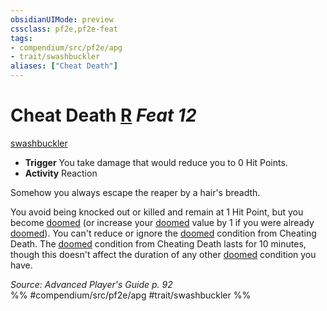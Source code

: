 ```yaml
---
obsidianUIMode: preview
cssclass: pf2e,pf2e-feat
tags:
- compendium/src/pf2e/apg
- trait/swashbuckler
aliases: ["Cheat Death"]
---
```

# Cheat Death  [R](/rules/core-rulebook/chapter-9-playing-the-game.md#Actions "Reaction") *Feat 12*  
[swashbuckler](/rules/traits/swashbuckler-apg.md)  

- **Trigger** You take damage that would reduce you to 0 Hit Points.
- **Activity** Reaction

Somehow you always escape the reaper by a hair's breadth.

You avoid being knocked out or killed and remain at 1 Hit Point, but you become [doomed](/rules/conditions.md#Doomed) (or increase your [doomed](/rules/conditions.md#Doomed) value by 1 if you were already [doomed](/rules/conditions.md#Doomed)). You can't reduce or ignore the [doomed](/rules/conditions.md#Doomed) condition from Cheating Death. The [doomed](/rules/conditions.md#Doomed) condition from Cheating Death lasts for 10 minutes, though this doesn't affect the duration of any other [doomed](/rules/conditions.md#Doomed) condition you have.

*Source: Advanced Player's Guide p. 92*  
%% #compendium/src/pf2e/apg #trait/swashbuckler %%